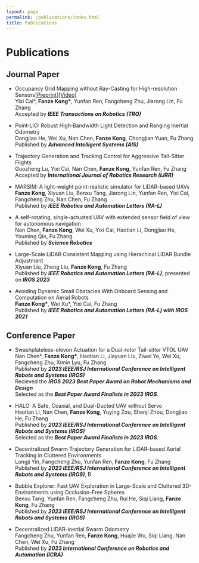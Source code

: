 ```yaml
---
layout: page
permalink: /publications/index.html
title: Publications
---
```


# Publications

## Journal Paper

- Occupancy Grid Mapping without Ray-Casting for High-resolution Sensors[[Preprint]](https://arxiv.org/pdf/2307.08493.pdf)[[Video]](https://www.youtube.com/watch?v=m5QQPbkYYnA)
<br>Yixi Cai\*, **Fanze Kong\***, Yunfan Ren, Fangcheng Zhu, Jiarong Lin, Fu Zhang
<br>Accepted by ***IEEE Transactions on Robotics (TRO)***

- Point‐LIO: Robust High‐Bandwidth Light Detection and Ranging Inertial Odometry
<br>Dongjiao He, Wei Xu, Nan Chen, **Fanze Kong**, Chongjian Yuan, Fu Zhang
<br>Published by ***Advanced Intelligent Systems (AIS)***

- Trajectory Generation and Tracking Control for Aggressive Tail-Sitter Flights
<br>Guozheng Lu, Yixi Cai, Nan Chen, **Fanze Kong**, Yunfan Ren, Fu Zhang
<br>Accepted by ***International Journal of Robotics Research (IJRR)***

- MARSIM: A light-weight point-realistic simulator for LiDAR-based UAVs
<br>**Fanze Kong**, Xiyuan Liu, Benxu Tang, Jiarong Lin, Yunfan Ren, Yixi Cai, Fangcheng Zhu, Nan Chen, Fu Zhang
<br>Published by ***IEEE Robotics and Automation Letters (RA-L)***

- A self-rotating, single-actuated UAV with extended sensor field of view for autonomous navigation
<br>Nan Chen, **Fanze Kong**, Wei Xu, Yixi Cai, Haotian Li, Dongjiao He, Youming Qin, Fu Zhang
<br>Published by ***Science Robotics***

- Large-Scale LiDAR Consistent Mapping using Hierachical LiDAR Bundle Adjustment
<br>Xiyuan Liu, Zheng Liu, **Fanze Kong**, Fu Zhang
<br>Published by ***IEEE Robotics and Automation Letters (RA-L)***, presented on ***IROS 2023***

- Avoiding Dynamic Small Obstacles With Onboard Sensing and Computation on Aerial Robots
<br>**Fanze Kong\***, Wei Xu\*, Yixi Cai, Fu Zhang
<br>Published by ***IEEE Robotics and Automation Letters (RA-L) with IROS 2021***

## Conference Paper

- Swashplateless-elevon Actuation for a Dual-rotor Tail-sitter VTOL UAV
<br>Nan Chen\*, **Fanze Kong\***, Haotian Li, Jiayuan Liu, Ziwei Ye, Wei Xu, Fangcheng Zhu, Ximin Lyu, Fu Zhang
<br>Published by ***2023 IEEE/RSJ International Conference on Intelligent Robots and Systems (IROS)***
<br>Recieved the ***IROS 2023 Best Paper Award on Robot Mechanisms and Design***
<br>Selected as the ***Best Paper Award Finalists in 2023 IROS***.


- HALO: A Safe, Coaxial, and Dual-Ducted UAV without Servo
<br>Haotian Li, Nan Chen, **Fanze Kong**, Yuying Zou, Shenji Zhou, Dongjiao He, Fu Zhang
<br>Published by ***2023 IEEE/RSJ International Conference on Intelligent Robots and Systems (IROS)***
<br>Selected as the ***Best Paper Award Finalists in 2023 IROS***.

- Decentralized Swarm Trajectory Generation for LiDAR-based Aerial Tracking in Cluttered Environments
<br>Longji Yin, Fangcheng Zhu, Yunfan Ren, **Fanze Kong**, Fu Zhang
<br>Published by ***2023 IEEE/RSJ International Conference on Intelligent Robots and Systems (IROS)***, B

- Bubble Explorer: Fast UAV Exploration in Large-Scale and Cluttered 3D-Environments using Occlusion-Free Spheres
<br>Benxu Tang, Yunfan Ren, Fangcheng Zhu, Rui He, Siqi Liang, **Fanze Kong**, Fu Zhang
<br>Published by ***2023 IEEE/RSJ International Conference on Intelligent Robots and Systems (IROS)***

- Decentralized LiDAR-inertial Swarm Odometry
<br>Fangcheng Zhu, Yunfan Ren, **Fanze Kong**, Huajie Wu, Siqi Liang, Nan Chen, Wei Xu, Fu Zhang
<br>Published by ***2023 International Conference on Robotics and Automation (ICRA)***